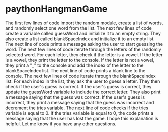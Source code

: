 # paythonHangmanGame
The first few lines of code import the random module, create a list of words, and randomly select one word from the list.
The next few lines of code create a variable called guessWord and initialize it to an empty string. They also create a list called blankSpaceIndex and initialize it to an empty list.
The next line of code prints a message asking the user to start guessing the word.
The next few lines of code iterate through the letters of the randomly selected word. For each letter, they check if the letter is a vowel. If the letter is a vowel, they print the letter to the console. If the letter is not a vowel, they print a "_" to the console and add the index of the letter to the blankSpaceIndex list.
The next line of code prints a blank line to the console.
The next few lines of code iterate through the blankSpaceIndex list. For each index in the list, they ask the user to guess a letter. They then check if the user's guess is correct. If the user's guess is correct, they update the guessWord variable to include the correct letter. They also print a message saying that the guess was correct. If the user's guess is incorrect, they print a message saying that the guess was incorrect and decrement the tries variable.
The next line of code checks if the tries variable is equal to 0. If the tries variable is equal to 0, the code prints a message saying that the user has lost the game.
I hope this explanation is helpful. Let me know if you have any other questions.